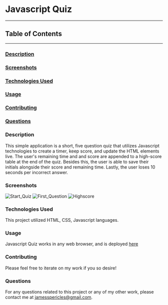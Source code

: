 # Javascript Quiz

---

## Table of Contents

---

### [Description](#Description)

### [Screenshots](#Screenshots)

### [Technologies Used](#Technologies-Used)

### [Usage](#Usage)

### [Contributing](#Contributing)

### [Questions](#Questions)

### <a name="Description"></a>Description

This simple application is a short, five question quiz that utilizes Javascript technologies to create a timer, keep score, and update the HTML elements live. The user's remaining time and and score are appended to a high-score table at the end of the quiz. Besides this, the user is able to save their initials alongside their score and remaining time. Lastly, the user loses 10 seconds per incorrect answer.

### <a name="Screenshots"></a>Screenshots

![Start_Quiz](https://github.com/jamespericles/Javascript-Quiz/blob/master/Screenshots/Start_Quiz.png)
![First_Question](https://github.com/jamespericles/Javascript-Quiz/blob/master/Screenshots/First_Question.png)
![Highscore](https://github.com/jamespericles/Javascript-Quiz/blob/master/Screenshots/Highscore.png)

### <a name="Technologies-Used"></a>Technologies Used

This project utilized HTML, CSS, Javascript languages.

### <a name="Usage"></a>Usage

Javascript Quiz works in any web browser, and is deployed [here](https://jamespericles.github.io/Javascript-Quiz/)

### <a name="Contributing"></a>Contributing

Please feel free to iterate on my work if you so desire!

### <a name="Questions"></a>Questions

For any questions related to this project or any of my other work, please contact me at jamesspericles@gmail.com.
